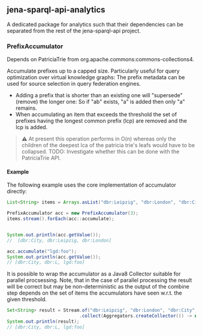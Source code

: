 ## jena-sparql-api-analytics

A dedicated package for analytics such that their dependencies can be separated from the rest of the jena-sparql-api project.


### PrefixAccumulator

Depends on PatriciaTrie from org.apache.commons:commons-collections4.

Accumulate prefixes up to a capped size.
Particularly useful for query optimization over virtual knowledge graphs: The prefix metadata can be used for source selection in query federation engines.

* Adding a prefix that is shorter than an existing one will "supersede" (remove) the longer one: So if "ab" exists, "a" is added then only "a" remains.
* When accumulating an item that exceeds the threshold the set of prefixes having the longest
common prefix (lcp) are removed and the lcp is added.

> :warning: At present this operation performs in O(n) whereas only the children of the deepest lca of the patricia trie's leafs would have to be collapsed. TODO: Investigate whether this can be done with the PatriciaTrie API.


#### Example
The following example uses the core implementation of accumulator directly:

```java
List<String> items = Arrays.asList("dbr:Leipzig", "dbr:London", "dbr:City");

PrefixAccumulator acc = new PrefixAccumulator(3);
items.stream().forEach(acc::accumulate);


System.out.println(acc.getValue());
//  [dbr:City, dbr:Leipzig, dbr:London]

acc.accumulate("lgd:foo");
System.out.println(acc.getValue());
// [dbr:City, dbr:L, lgd:foo]

```

It is possible to wrap the accumulator as a Java8 Collector suitable for parallel procsessing.
Note, that in the case of parallel processing the result will be correct but may be non-deterministic as the output of the
combine step depends on the set of items the accumulators have seen w.r.t. the given threshold.

```java
Set<String> result = Stream.of("dbr:Leipzig", "dbr:London", "dbr:City", "lgd:foo")
                           .collect(Aggregators.createCollector(() -> new PrefixAccumulator(3)));
System.out.println(result);
// [dbr:City, dbr:L, lgd:foo]

```


